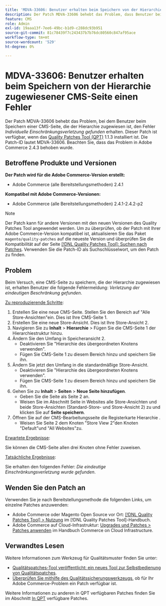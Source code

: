 ```yaml
---
title: 'MDVA-33606: Benutzer erhalten beim Speichern von der Hierarchie zugewiesener CMS-Seite einen Fehler'
description: Der Patch MDVA-33606 behebt das Problem, dass Benutzer beim Speichern einer CMS-Seite, die der Hierarchie zugewiesen ist, den Fehler *Individuelle Einschränkungsverletzung gefunden* erhalten. Dieser Patch ist verfügbar, wenn das [Quality Patches Tool (QPT)](https://experienceleague.adobe.com/en/docs/commerce-knowledge-base/kb/announcements/commerce-announcements/magento-quality-patches-released-new-tool-to-self-serve-quality-patches) 1.1.3 installiert ist. Die Patch-ID lautet MDVA-33606. Beachten Sie, dass das Problem in Adobe Commerce 2.4.3 behoben wurde.
feature: CMS
role: Admin
exl-id: 19aaa13f-7ee6-49bc-b1d9-c288dc93b951
source-git-commit: 81c78439f7c243437b7b76dc80560c847af95ace
workflow-type: tm+mt
source-wordcount: '529'
ht-degree: 0%

---
```


# MDVA-33606: Benutzer erhalten beim Speichern von der Hierarchie zugewiesener CMS-Seite einen Fehler

Der Patch MDVA-33606 behebt das Problem, bei dem Benutzer beim Speichern einer CMS-Seite, die der Hierarchie zugewiesen ist, den Fehler *Individuelle Einschränkungsverletzung gefunden* erhalten. Dieser Patch ist verfügbar, wenn das [Quality Patches Tool (QPT)](https://experienceleague.adobe.com/en/docs/commerce-knowledge-base/kb/announcements/commerce-announcements/magento-quality-patches-released-new-tool-to-self-serve-quality-patches) 1.1.3 installiert ist. Die Patch-ID lautet MDVA-33606. Beachten Sie, dass das Problem in Adobe Commerce 2.4.3 behoben wurde.

## Betroffene Produkte und Versionen

**Der Patch wird für die Adobe Commerce-Version erstellt:**

* Adobe Commerce (alle Bereitstellungsmethoden) 2.4.1

**Kompatibel mit Adobe Commerce-Versionen:**

* Adobe Commerce (alle Bereitstellungsmethoden) 2.4.1-2.4.2-p2

>[!NOTE]
>
>Der Patch kann für andere Versionen mit den neuen Versionen des Quality Patches Tool angewendet werden. Um zu überprüfen, ob der Patch mit Ihrer Adobe Commerce-Version kompatibel ist, aktualisieren Sie das Paket `magento/quality-patches` auf die neueste Version und überprüfen Sie die Kompatibilität auf der Seite [[!DNL Quality Patches Tool]: Suchen nach Patches](https://experienceleague.adobe.com/en/docs/commerce-knowledge-base/kb/announcements/commerce-announcements/magento-quality-patches-released-new-tool-to-self-serve-quality-patches). Verwenden Sie die Patch-ID als Suchschlüsselwort, um den Patch zu finden.

## Problem

Beim Versuch, eine CMS-Seite zu speichern, die der Hierarchie zugewiesen ist, erhalten Benutzer die folgende Fehlermeldung: *Verletzung der eindeutigen Beschränkung gefunden*.

<u>Zu reproduzierende Schritte</u>:

1. Erstellen Sie eine neue CMS-Seite. Stellen Sie den Bereich auf &quot;Alle Store-Ansichten&quot;ein. Dies ist Ihre CMS-Seite 1.
1. Erstellen Sie eine neue Store-Ansicht. Dies ist Ihre Store-Ansicht 2.
1. Navigieren Sie zu **Inhalt** > **Hierarchie** > Fügen Sie die CMS-Seite 1 der Hierarchiestruktur hinzu.
1. Ändern Sie den Umfang in Speicheransicht 2.
   * Deaktivieren Sie &quot;Hierarchie des übergeordneten Knotens verwenden&quot;.
   * Fügen Sie CMS-Seite 1 zu diesem Bereich hinzu und speichern Sie ihn.
1. Ändern Sie jetzt den Umfang in die standardmäßige Store-Ansicht.
   * Deaktivieren Sie &quot;Hierarchie des übergeordneten Knotens verwenden&quot;.
   * Fügen Sie CMS-Seite 1 zu diesem Bereich hinzu und speichern Sie ihn.
1. Gehen Sie zu **Inhalt** > **Seiten** > **Neue Seite hinzufügen**.
   * Geben Sie die Seite als Seite 2 an.
   * Weisen Sie im Abschnitt Seite in Websites alle Store-Ansichten und beide Store-Ansichten (Standard-Store- und Store-Ansicht 2) zu und klicken Sie auf **Seite speichern**.
1. Öffnen Sie auf der CMS-Bearbeitungsseite die Registerkarte Hierarchie .
   * Weisen Sie Seite 2 dem Knoten &quot;Store View 2&quot;den Knoten &quot;Default&quot;und &quot;All Websites&quot;zu.

<u>Erwartete Ergebnisse</u>:

Sie können die CMS-Seite allen drei Knoten ohne Fehler zuweisen.

<u>Tatsächliche Ergebnisse</u>:

Sie erhalten den folgenden Fehler: *Die eindeutige Einschränkungsverletzung wurde gefunden*.

## Wenden Sie den Patch an

Verwenden Sie je nach Bereitstellungsmethode die folgenden Links, um einzelne Patches anzuwenden:

* Adobe Commerce oder Magento Open Source vor Ort: [[!DNL Quality Patches Tool] > Nutzung](/help/tools/quality-patches-tool/usage.md) im [!DNL Quality Patches Tool]-Handbuch.
* Adobe Commerce auf Cloud-Infrastruktur: [Upgrades und Patches > Patches anwenden](https://experienceleague.adobe.com/docs/commerce-cloud-service/user-guide/develop/upgrade/apply-patches.html) im Handbuch Commerce on Cloud Infrastructure.

## Verwandtes Lesen

Weitere Informationen zum Werkzeug für Qualitätsmuster finden Sie unter:

* [Qualitätspatches-Tool veröffentlicht: ein neues Tool zur Selbstbedienung von Qualitätspatches](https://experienceleague.adobe.com/en/docs/commerce-knowledge-base/kb/announcements/commerce-announcements/magento-quality-patches-released-new-tool-to-self-serve-quality-patches).
* [Überprüfen Sie mithilfe des Qualitätssicherungswerkzeugs](/help/tools/quality-patches-tool/patches-available-in-qpt/check-patch-for-magento-issue-with-magento-quality-patches.md), ob für Ihr Adobe Commerce-Problem ein Patch verfügbar ist.

Weitere Informationen zu anderen in QPT verfügbaren Patches finden Sie im Abschnitt [In QPT](https://support.magento.com/hc/en-us/sections/360010506631-Patches-available-in-MQP-tool-) verfügbare Patches.
